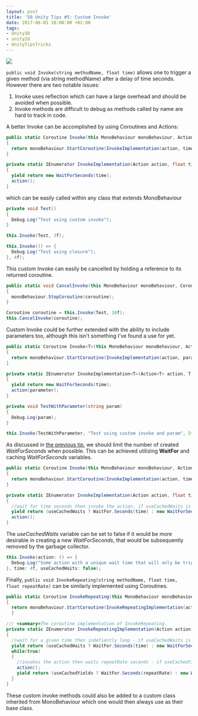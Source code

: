 ```yaml
---
layout: post
title: '50 Unity Tips #5: Custom Invoke'
date: 2017-06-01 10:00:00 +02:00
tags:
- Unity3D
- unity2d
- UnityTipsTricks
---
```


[github_link]: https://github.com/defuncart/50-unity-tips/tree/master/%2305-CustomInvoke
[![]({{site.url}}/assets/images/viewOnGitHub.png)][github_link]

```public void Invoke(string methodName, float time)``` allows one to trigger a given method (via string methodName) after a delay of time seconds. However there are two notable issues:

1. Invoke uses reflection which can have a large overhead and should be avoided when possible.
2. Invoke methods are difficult to debug as methods called by name are hard to track in code.

A better Invoke can be accomplished by using Coroutines and Actions:

```csharp
public static Coroutine Invoke(this MonoBehaviour monoBehaviour, Action action, float time)
{
  return monoBehaviour.StartCoroutine(InvokeImplementation(action, time));
}

private static IEnumerator InvokeImplementation(Action action, float time)
{
  yield return new WaitForSeconds(time);
  action();
}
```

which can be easily called within any class that extends MonoBehaviour

```csharp
private void Test()
{
  Debug.Log("Test using custom invoke");
}

this.Invoke(Test, 3f);

this.Invoke(() => {
  Debug.Log("Test using closure");
}, 4f);
```

This custom Invoke can easily be cancelled by holding a reference to its returned coroutine.

```csharp
public static void CancelInvoke(this MonoBehaviour monoBehaviour, Coroutine coroutine)
{
  monoBehaviour.StopCoroutine(coroutine);
}

Coroutine coroutine = this.Invoke(Test, 10f);
this.CancelInvoke(coroutine);
```

Custom Invoke could be further extended with the ability to include parameters too, although this isn't something I've found a use for yet.

```csharp
public static Coroutine Invoke<T>(this MonoBehaviour monoBehaviour, Action<T> action, T parameter, float time) where T : class
{
  return monoBehaviour.StartCoroutine(InvokeImplementation(action, parameter, time));
}

private static IEnumerator InvokeImplementation<T>(Action<T> action, T parameter, float time) where T : class
{
  yield return new WaitForSeconds(time);
  action(parameter);
}

private void TestWithParameter(string param)
{
  Debug.Log(param);
}

this.Invoke(TestWithParameter, "Test using custom invoke and param", 5f);
```

As discussed in [the previous tip](https://github.com/defuncart/50-unity-tips/tree/master/%2304-MoreEfficientYieldStatements), we should limit the number of created *WaitForSeconds* when possible. This can be achieved utilizing **WaitFor** and caching *WaitForSeconds* variables.

```csharp
public static Coroutine Invoke(this MonoBehaviour monoBehaviour, Action action, float time, bool useCachedWaits = true)
{
  return monoBehaviour.StartCoroutine(InvokeImplementation(action, time, useCachedWaits));
}

private static IEnumerator InvokeImplementation(Action action, float time, bool useCachedWaits)
{
  //wait for time seconds then invoke the action. if useCachedWaits is true, uses a cached WaitForSeconds, otherwise creates a new one
  yield return (useCachedWaits ? WaitFor.Seconds(time) : new WaitForSeconds(time));
  action();
}
```

The *useCachedWaits* variable can be set to false if it would be more desirable in creating a new *WaitForSeconds*, that would be subsequently removed by the garbage collector.

```csharp
this.Invoke(action: () => {
  Debug.Log("Some action with a unique wait time that will only be triggered once.");
}, time: 4f, useCachedWaits: false);
```

Finally, ```public void InvokeRepeating(string methodName, float time, float repeatRate)``` can be similarly implemented using Coroutines.

```csharp
public static Coroutine InvokeRepeating(this MonoBehaviour monoBehaviour, Action action, float time, float repeatRate, bool useCachedWaits = true)
{
  return monoBehaviour.StartCoroutine(InvokeRepeatingImplementation(action, time, repeatRate, useCachedWaits));
  }

/// <summary>The coroutine implementation of InvokeRepeating.
private static IEnumerator InvokeRepeatingImplementation(Action action, float time, float repeatRate, bool useCachedWaits)
{
  //wait for a given time then indefiently loop - if useCachedWaits is true, uses a cached WaitForSeconds, otherwise creates a new one
  yield return (useCachedWaits ? WaitFor.Seconds(time) : new WaitForSeconds(time));
  while(true)
  {
    //invokes the action then waits repeatRate seconds - if useCachedYields is true, uses a cached WaitForSeconds, otherwise creates a new one
    action();
    yield return (useCachedYields ? WaitFor.Seconds(repeatRate) : new WaitForSeconds(repeatRate));
  }
}
```

These custom invoke methods could also be added to a custom class inherited from MonoBehaviour which one would then always use as their base class.
